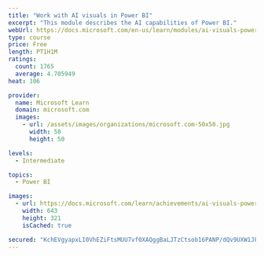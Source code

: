 ```yaml
---
title: "Work with AI visuals in Power BI"
excerpt: "This module describes the AI capabilities of Power BI."
webUrl: https://docs.microsoft.com/en-us/learn/modules/ai-visuals-power-bi/
type: course
price: Free
length: PT1H1M
ratings:
  count: 1765
  average: 4.705949
heat: 106

provider:
  name: Microsoft Learn
  domain: microsoft.com
  images:
    - url: /assets/images/organizations/microsoft.com-50x50.jpg
      width: 50
      height: 50

levels:
  - Intermediate

topics:
  - Power BI

images:
  - url: https://docs.microsoft.com/learn/achievements/ai-visuals-power-bi-social.png
    width: 643
    height: 321
    isCached: true

secured: "KchEVgyapxLI0VhEZiFtsMUU7vf0XAQggBaLJTzCtsob16PANP/dQv9UXW1JFRbvcjYLwnudZq1lpH9hv7LPDjHnv5R8+7g7ofrrHhCpZWihEM3vlJ8Pp/PpxPJ9whFzUxjlcP7ZDWaupgLdLJVXftBl2ztO/GAaQQnltmQcqFK5I7GlIv4LLXEvyc3MFHwR9ZXwOqtdnqpjEHfVpvGxTj23oN6EXRs3vYBWkqkNr5XYixNgk/Ffl+IA1nnsyPPvYRdqnGCC7KDcoGRC8rLA6borVdQWcsfWif3WeT+cG03c/RnggxcyQlK8z1XWVelRHZZVt7NqvtsHWHT6643e3f1MWVOz0aVUIHRFffnZ5h6gLz1gWS/j7/KfopIDdiwdU0sHu0qKqJxmFLVPXIRzkXWvKJQG6jBQwODhybZnhi4=;E7K8qoJAaNLGmLJWv/C5SQ=="
---
```


